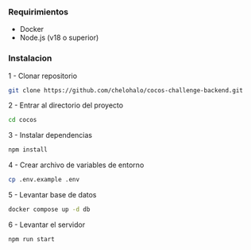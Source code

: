 ### Requirimientos
- Docker
- Node.js (v18 o superior)

### Instalacion

1 - Clonar repositorio
```bash
git clone https://github.com/chelohalo/cocos-challenge-backend.git
```

2 - Entrar al directorio del proyecto
```bash
cd cocos
```

3 - Instalar dependencias
```bash   
npm install
```

4 - Crear archivo de variables de entorno
```bash
cp .env.example .env
```

5 - Levantar base de datos
```bash
docker compose up -d db
```

6 - Levantar el servidor
```bash
npm run start
```
